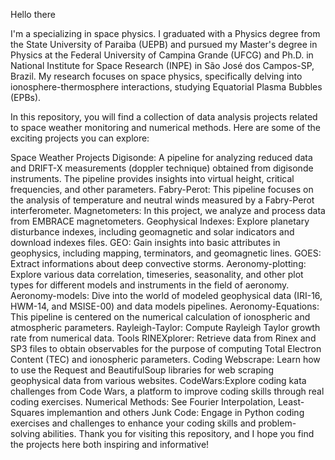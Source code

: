 Hello there 

I'm a specializing in space physics. I graduated with a Physics degree from the State University of Paraiba (UEPB) and pursued my Master's degree in Physics at the Federal University of Campina Grande (UFCG) and Ph.D. in National Institute for Space Research (INPE) in São José dos Campos-SP, Brazil. My research focuses on space physics, specifically delving into ionosphere-thermosphere interactions, studying Equatorial Plasma Bubbles (EPBs).

In this repository, you will find a collection of data analysis projects related to space weather monitoring and numerical methods. Here are some of the exciting projects you can explore:

Space Weather Projects
Digisonde: A pipeline for analyzing reduced data and DRIFT-X measurements (doppler technique) obtained from digisonde instruments. The pipeline provides insights into virtual height, critical frequencies, and other parameters.
Fabry-Perot: This pipeline focuses on the analysis of temperature and neutral winds measured by a Fabry-Perot interferometer.
Magnetometers: In this project, we analyze and process data from EMBRACE magnetometers.
Geophysical Indexes: Explore planetary disturbance indexes, including geomagnetic and solar indicators and download indexes files.
GEO: Gain insights into basic attributes in geophysics, including mapping, terminators, and geomagnetic lines.
GOES: Extract informations about deep convective storms.
Aeronomy-plotting: Explore various data correlation, timeseries, seasonality, and other plot types for different models and instruments in the field of aeronomy.
Aeronomy-models: Dive into the world of modeled geophysical data (IRI-16, HWM-14, and MSISE-00) and data models pipelines.
Aeronomy-Equations: This pipeline is centered on the numerical calculation of ionospheric and atmospheric parameters.
Rayleigh-Taylor: Compute Rayleigh Taylor growth rate from numerical data.
Tools
RINEXplorer: Retrieve data from Rinex and SP3 files to obtain observables for the purpose of computing Total Electron Content (TEC) and ionospheric parameters.
Coding
Webscrape: Learn how to use the Request and BeautifulSoup libraries for web scraping geophysical data from various websites.
CodeWars:Explore coding kata challenges from Code Wars, a platform to improve coding skills through real coding exercises.
Numerical Methods: See Fourier Interpolation, Least-Squares implemantion and others
Junk Code: Engage in Python coding exercises and challenges to enhance your coding skills and problem-solving abilities.
Thank you for visiting this repository, and I hope you find the projects here both inspiring and informative!
